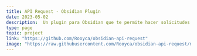 ```yaml
---
title: API Request - Obsidian Plugin
date: 2023-05-02
description:  Un plugin para Obsidian que te permite hacer solicitudes a APIs y mostrar la respuesta en un modal o en un json block en el archivo actual.
type: page
topic: project
link: "https://github.com/Rooyca/obsidian-api-request"
image: "https://raw.githubusercontent.com/Rooyca/obsidian-api-request/master/config_img.png"
---
```

